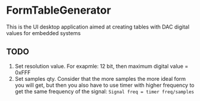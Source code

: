 # FormTableGenerator
This is the UI desktop application aimed at creating tables with DAC digital values for embedded systems

## TODO
1. Set resolution value. For exapmle: 12 bit, then maximum digital value = 0xFFF
2. Set samples qty. Consider that the more samples the more ideal form you will get,
but then you also have to use timer with higher frequency to get the same frequency of the signal:
`Signal freq = timer freq/samples`
